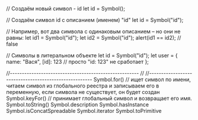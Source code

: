 // Создаём новый символ - id let id = Symbol();

// Создаём символ id с описанием (именем) "id"
let id = Symbol("id");

// Например, вот два символа с одинаковым описанием – но они не равны:
let id1 = Symbol("id"); let id2 = Symbol("id"); alert(id1 == id2); // false

// Символы в литеральном объекте let id = Symbol("id"); let user = { name: "Вася",
[id]: 123 // просто "id: 123" не сработает };

//------------------------------------------------------ // //------------------------------------------------------
Symbol.for()             // ищет символ по имени, читаем символ из глобального реестра и записываем его в переменную,
если символа не существует, он будет создан Symbol.keyFor()          // принимает глобальный символ и возвращает его
имя. Symbol.toString()
Symbol.description Symbol.hasInstance Symbol.isConcatSpreadable Symbol.iterator Symbol.toPrimitive
